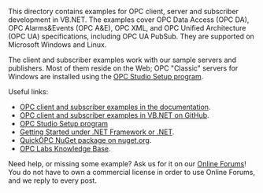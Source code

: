 This directory contains examples for OPC client, server and subscriber development in VB.NET. The examples cover OPC Data 
Access (OPC DA), OPC Alarms&Events (OPC A&E), OPC XML, and OPC Unified Architecture (OPC UA) specifications, including OPC 
UA PubSub. They are supported on Microsoft Windows and Linux.

The client and subscriber examples work with our sample servers and publishers. Most of them reside on the Web; OPC 
"Classic" servers for Windows are installed using the [OPC Studio Setup program](https://www.opclabs.com/products/quickopc/downloads).

Useful links:
* [OPC client and subscriber examples in the documentation](https://opclabs.doc-that.com/files/onlinedocs/OPCLabs-OpcStudio/Latest/examples.html).
* [OPC client and subscriber examples in VB.NET on GitHub](https://github.com/OPCLabs/Examples-QuickOPC-VBNET).
* [OPC Studio Setup program](https://www.opclabs.com/products/quickopc/downloads)
* [Getting Started under .NET Framework or .NET](https://opclabs.doc-that.com/files/onlinedocs/OPCLabs-OpcStudio/2024.1/User%27s%20Guide%20and%20Reference-OPC%20Studio/webframe.html#Getting%20Started%20under%20.NET%20Framework%20or%20.NET.html).
* [QuickOPC NuGet package on nuget.org](https://www.nuget.org/packages/OpcLabs.QuickOpc).
* [OPC Labs Knowledge Base](https://kb.opclabs.com).

Need help, or missing some example? Ask us for it on our [Online Forums](https://www.opclabs.com/forum/index)!
You do not have to own a commercial license in order to use Online Forums, 
and we reply to every post.
